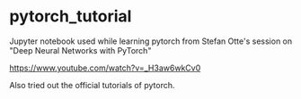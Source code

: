 # pytorch_tutorial
Jupyter notebook used while learning pytorch from Stefan Otte's session on  "Deep Neural Networks with PyTorch" 

https://www.youtube.com/watch?v=_H3aw6wkCv0


Also tried out the official tutorials of pytorch.
